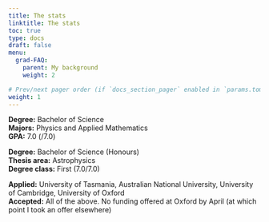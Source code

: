 ```yaml
---
title: The stats
linktitle: The stats
toc: true
type: docs
draft: false
menu:
  grad-FAQ:
    parent: My background
    weight: 2

# Prev/next pager order (if `docs_section_pager` enabled in `params.toml`)
weight: 1
---
```


**Degree:** Bachelor of Science  
**Majors:** Physics and Applied Mathematics  
**GPA:** 7.0 (/7.0)



**Degree:** Bachelor of Science (Honours)  
**Thesis area:** Astrophysics  
**Degree class:** First (7.0/7.0)


**Applied:** University of Tasmania, Australian National University, University of Cambridge, University of Oxford  
**Accepted:** All of the above. No funding offered at Oxford by April (at which point I took an offer elsewhere)
